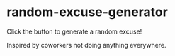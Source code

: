 # random-excuse-generator
 Click the button to generate a random excuse!
 
 Inspired by coworkers not doing anything everywhere.
